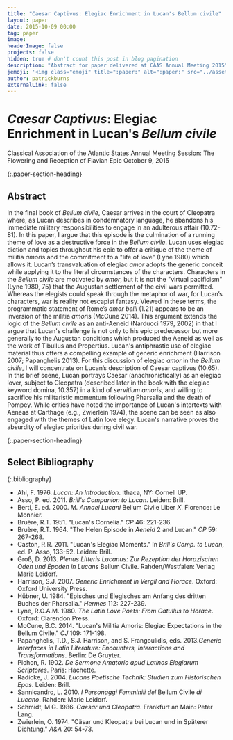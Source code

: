 ```yaml
---
title: "Caesar Captivus: Elegiac Enrichment in Lucan's Bellum civile"
layout: paper
date: 2015-10-09 00:00
tag: paper
image: 
headerImage: false
projects: false
hidden: true # don't count this post in blog pagination
description: "Abstract for paper delivered at CAAS Annual Meeting 2015"
jemoji: '<img class="emoji" title=":paper:" alt=":paper:" src="../assets/images/paper-icon.png" height="20" width="20" align="absmiddle">'
author: patrickburns
externalLink: false
---
```


# *Caesar Captivus*: Elegiac Enrichment in Lucan's *Bellum civile*
Classical Association of the Atlantic States Annual Meeting
Session: The Flowering and Reception of Flavian Epic
October 9, 2015

{:.paper-section-heading}
## Abstract 
In the final book of *Bellum civile*, Caesar arrives in the court of Cleopatra where, as Lucan describes in condemnatory language, he abandons his immediate military responsibilities to engage in an adulterous affair (10.72-81). In this paper, I argue that this episode is the culmination of a running theme of love as a destructive force in the *Bellum civile*. Lucan uses elegiac diction and topics throughout his epic to offer a critique of the theme of militia *amor*is and the commitment to a "life of love" (Lyne 1980) which allows it. Lucan’s transvaluation of elegiac *amor* adopts the generic conceit while applying it to the literal circumstances of the characters. Characters in the *Bellum civile* are motivated by *amor*, but it is not the "virtual pacificism" (Lyne 1980, 75) that the Augustan settlement of the civil wars permitted. Whereas the elegists could speak through the metaphor of war, for Lucan’s characters, war is reality not escapist fantasy. Viewed in these terms, the programmatic statement of Rome’s *amor belli* (1.21) appears to be an inversion of the militia *amor*is (McCune 2014). This argument extends the logic of the *Bellum civile* as an anti-Aeneid (Narducci 1979, 2002) in that I argue that Lucan's challenge is not only to his epic predecessor but more generally to the Augustan conditions which produced the Aeneid as well as the work of Tibullus and Propertius. Lucan's antiphrastic use of elegiac material thus offers a compelling example of generic enrichment (Harrison 2007; Papanghelis 2013). For this discussion of elegiac *amor* in the *Bellum civile*, I will concentrate on Lucan’s description of Caesar captivus (10.65). In this brief scene, Lucan portrays Caesar (anachronistically) as an elegiac lover, subject to Cleopatra (described later in the book with the elegiac keyword domina, 10.357) in a kind of *servitium amoris*, and willing to sacrifice his militaristic momentum following Pharsalia and the death of Pompey. While critics have noted the importance of Lucan's intertexts with Aeneas at Carthage (e.g., Zwierlein 1974), the scene can be seen as also engaged with the themes of Latin love elegy. Lucan's narrative proves the absurdity of elegiac priorities during civil war.


{:.paper-section-heading}
## Select Bibliography

{:.bibliography}
- Ahl, F. 1976. *Lucan: An Introduction*. Ithaca, NY: Cornell UP.
- Asso, P. ed. 2011. *Brill's Companion to Lucan*. Leiden: Brill.
- Berti, E. ed. 2000. *M. Annaei Lucani* Bellum Civile Liber *X*. Florence: Le Monnier.
- Bruère, R.T. 1951. "Lucan's Cornelia." *CP* 46: 221-236.
- Bruère, R.T. 1964. "The Helen Episode in *Aeneid* 2 and Lucan." *CP* 59: 267-268.
- Caston, R.R. 2011. "Lucan's Elegiac Moments." In *Brill's Comp. to Lucan*, ed. P. Asso, 133-52. Leiden: Brill.
- Groß, D. 2013. *Plenus Litteris Lucanus: Zur Rezeption der Horazischen Oden und Epoden in Lucans* Bellum Civile. Rahden/Westfalen: Verlag Marie Leidorf.
- Harrison, S.J. 2007. *Generic Enrichment in Vergil and Horace*. Oxford: Oxford University Press.
- Hübner, U. 1984. "Episches und Elegisches am Anfang des dritten Buches der Pharsalia." *Hermes* 112: 227-239.
- Lyne, R.O.A.M. 1980. *The Latin Love Poets: From Catullus to Horace*. Oxford: Clarendon Press.
- McCune, B.C. 2014. "Lucan's Militia Amoris: Elegiac Expectations in the Bellum Civile." *CJ* 109: 171-198.
- Papanghelis, T.D., S.J. Harrison, and S. Frangoulidis, eds. 2013.*Generic Interfaces in Latin Literature: Encounters, Interactions and Transformations*. Berlin: De Gruyter.
- Pichon, R. 1902. *De Sermone Amatorio apud Latinos Elegiarum Scriptores*. Paris: Hachette.
- Radicke, J. 2004. *Lucans Poetische Technik: Studien zum Historischen Epos*. Leiden: Brill.
- Sannicandro, L. 2010. *I Personaggi Femminili del* Bellum Civile *di Lucano*. Rahden: Marie Leidorf.
- Schmidt, M.G. 1986. *Caesar und Cleopatra*. Frankfurt an Main: Peter Lang.
- Zwierlein, O. 1974. "Cäsar und Kleopatra bei Lucan und in Späterer Dichtung." *A&A* 20: 54-73.